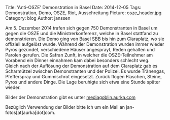 Title: 'Anti-OSZE' Demonstration in Basel
Date: 2014-12-05
Tags: Demonstration, Demo, OSZE, Riot, Ausschreitung 
Picture: osze_header.jpg
Category: blog
Author: janssen

Am 5. Dezember 2014 trafen sich gegen 750 Demonstranten in Basel um gegen die OSZE und die Ministrerkonferenz, welche in Basel stattfand zu demonstrieren. Die Demo ging von Basel SBB bis hin zum Claraplatz, wo sie offiziell aufgelöst wurde. Während der Demonstration wurden immer wieder Pyros gezündet, verschiedene Häuser angesprayt, Reden gehalten und Parolen gerufen. Die Safran Zunft, in welcher die OSZE-Teilnehmer am Vorabend ein Dinner einnahmen kam dabei besonders schlecht weg.  
Gleich nach der Auflösung der Demonstration auf dem Claraplatz gab es Scharmützel zwischen Demonstranten und der Polizei. Es wurde Tränengas, Pfefferspray und Gummischrot eingesetzt. Zurück flogen Flaschen, Steine, Pyros und andere Dinge. Die Lage beruhigte sich etwa eine Stunde später wieder.

Bilder der Demonstration gibt es unter [mediagoblin.aurka.com](http://mediagoblin.aurka.com/u/janssen/collection/05-12-2014-anti-osze-demonstration-in-basel/)

Bezüglich Verwendung der Bilder bitte ich um ein Mail an jan-fotos[at]aurka[dot]com.

